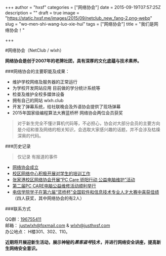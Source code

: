 +++
author = "hxsf"
categories = ["网络协会"]
date = 2015-09-19T07:57:25Z
description = ""
draft = true
image = "https://static.hxsf.me/images/2015/09/netclub_new_fang-2.png-webp"
slug = "wo-men-shi-wang-luo-xie-hui"
tags = ["网络协会"]
title = "我们是网络协会！"

+++


#网络协会（NetClub / wlxh）

**网络协会是创于2007年的老牌社团，具有深厚的文化底蕴与技术素养。**

###网络协会的主要职能及成果：

- 维护学校网络及服务器的正常运行
- 为学校开发网站应用 目前做的学分统计系统等
- 检查及维护全校多媒体设备
- 拥有自己的网站 wlxh.club
- 开发了弹幕系统，给社联晚会及外语协会提供了现场弹幕
- 2015年国家级编程算法大赛蓝桥杯 网络协会两位会员获奖

>  对于新生完全不懂计算机代码等，不必担心，协会对大部分会员的主要方向是介绍和普及网络的相关知识，会选取大家感兴趣的话题，并不会涉及枯燥深奥的代码。

###历史记录 
> 仅记录 有报道的事件

 * [网络协会成立](http://zjg.just.edu.cn/show.asp?id=3003)
 * [校区网络中心积极开展对学生的培训工作](http://zjg.just.edu.cn/show.asp?id=1246)
 * [张家港校区网络协会开展“PC Care 骄阳行动 公益电脑维护”活动](http://zjg.just.edu.cn/show.asp?id=873)
 * [第二届PC CARE电脑公益维修活动顺利举行](http://zjg.just.edu.cn/show.asp?id=627)
 * [电信学院学子在第六届“蓝桥杯”全国软件和信息技术专业人才大赛中喜获佳绩](http://zjg.just.edu.cn/show.asp?id=3031)（四人获奖，其中网络协会的有2人）

###联系方式

QQ群：[196755411](http://shang.qq.com/wpa/qunwpa?idkey=6794d0bd295055dbffc9574e0dab106a35100b18640c730c28d12dca32f1dbb2)  
邮箱： [justwlxh@foxmail.com](mailto://justwlxh@foxmail.com) & [wlxh@justhxsf.com‍](mailto://wlxh@justhxsf.com‍)  
办公地点： H楼301、302、110。

 **近期将开展迎新生活动，展示神秘的*黑客盗号*技术，并进行网络安全讲座，提高新生网络安全意识。**

